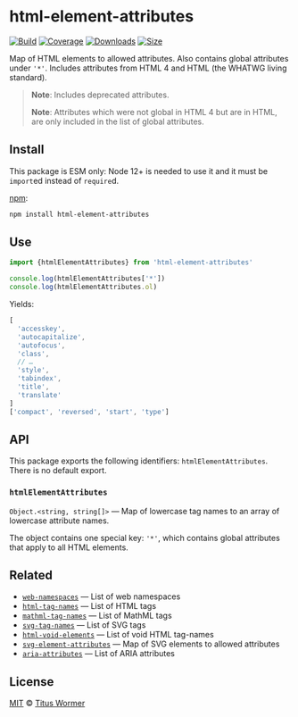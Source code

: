 # html-element-attributes

[![Build][build-badge]][build]
[![Coverage][coverage-badge]][coverage]
[![Downloads][downloads-badge]][downloads]
[![Size][size-badge]][size]

Map of HTML elements to allowed attributes.
Also contains global attributes under `'*'`.
Includes attributes from HTML 4 and HTML (the WHATWG living standard).

> **Note**: Includes deprecated attributes.
>
> **Note**: Attributes which were not global in HTML 4 but are in HTML, are only
> included in the list of global attributes.

## Install

This package is ESM only: Node 12+ is needed to use it and it must be `import`ed
instead of `require`d.

[npm][]:

```sh
npm install html-element-attributes
```

## Use

```js
import {htmlElementAttributes} from 'html-element-attributes'

console.log(htmlElementAttributes['*'])
console.log(htmlElementAttributes.ol)
```

Yields:

```js
[
  'accesskey',
  'autocapitalize',
  'autofocus',
  'class',
  // …
  'style',
  'tabindex',
  'title',
  'translate'
]
['compact', 'reversed', 'start', 'type']
```

## API

This package exports the following identifiers: `htmlElementAttributes`.
There is no default export.

### `htmlElementAttributes`

`Object.<string, string[]>` — Map of lowercase tag names to an array of
lowercase attribute names.

The object contains one special key: `'*'`, which contains global
attributes that apply to all HTML elements.

## Related

*   [`web-namespaces`](https://github.com/wooorm/web-namespaces)
    — List of web namespaces
*   [`html-tag-names`](https://github.com/wooorm/html-tag-names)
    — List of HTML tags
*   [`mathml-tag-names`](https://github.com/wooorm/mathml-tag-names)
    — List of MathML tags
*   [`svg-tag-names`](https://github.com/wooorm/svg-tag-names)
    — List of SVG tags
*   [`html-void-elements`](https://github.com/wooorm/html-void-elements)
    — List of void HTML tag-names
*   [`svg-element-attributes`](https://github.com/wooorm/svg-element-attributes)
    — Map of SVG elements to allowed attributes
*   [`aria-attributes`](https://github.com/wooorm/aria-attributes)
    — List of ARIA attributes

## License

[MIT][license] © [Titus Wormer][author]

<!-- Definition -->

[build-badge]: https://github.com/wooorm/html-element-attributes/workflows/main/badge.svg

[build]: https://github.com/wooorm/html-element-attributes/actions

[coverage-badge]: https://img.shields.io/codecov/c/github/wooorm/html-element-attributes.svg

[coverage]: https://codecov.io/github/wooorm/html-element-attributes

[downloads-badge]: https://img.shields.io/npm/dm/html-element-attributes.svg

[downloads]: https://www.npmjs.com/package/html-element-attributes

[size-badge]: https://img.shields.io/bundlephobia/minzip/html-element-attributes.svg

[size]: https://bundlephobia.com/result?p=html-element-attributes

[npm]: https://docs.npmjs.com/cli/install

[license]: license

[author]: https://wooorm.com
